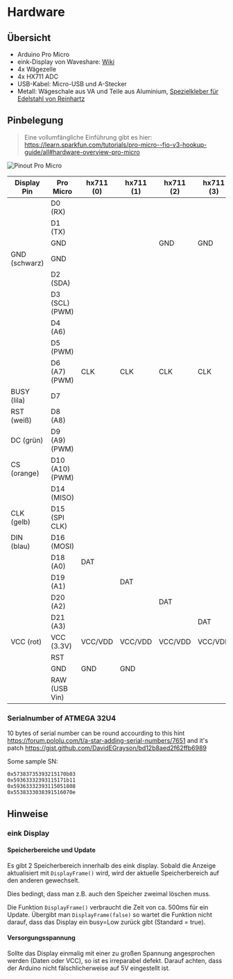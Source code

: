 # Hardware
## Übersicht
- Arduino Pro Micro
- eink-Display von Waveshare: [Wiki](https://www.waveshare.com/wiki/2.9inch_e-Paper_Module)
- 4x Wägezelle
- 4x HX711 ADC
- USB-Kabel: Micro-USB und A-Stecker
- Metall: Wägeschale aus VA und Teile aus Aluminium, [Spezielkleber für Edelstahl von Reinhartz](https://www.shop.kleinteileversand.de/spezialkleber-fuer-edelstahl.html)

## Pinbelegung

> Eine vollumfängliche Einführung gibt es hier: https://learn.sparkfun.com/tutorials/pro-micro--fio-v3-hookup-guide/all#hardware-overview-pro-micro

![Pinout Pro Micro](https://cdn.sparkfun.com/assets/9/c/3/c/4/523a1765757b7f5c6e8b4567.png)


| Display Pin | Pro Micro | hx711 (0) | hx711 (1) | hx711 (2) | hx711 (3) |
| ------ | ------ | - | - | - | - |
| | D0 (RX) | 
| | D1 (TX) |
|  | GND |  |  | GND | GND | 
| GND (schwarz) | GND |
| | D2 (SDA) |
| | D3 (SCL) (PWM) |
| | D4 (A6) |  |  |  | 
| | D5 (PWM) | | | | 
| | D6 (A7) (PWM) | CLK | CLK | CLK | CLK |
| BUSY (lila) | D7 |
| RST (weiß) | D8 (A8) | 
| DC (grün) | D9 (A9) (PWM) |
| CS (orange) | D10 (A10) (PWM) |
| | D14 (MISO) |
| CLK (gelb) | D15 (SPI CLK) |
| DIN (blau) | D16 (MOSI) |
| | D18 (A0) | DAT
| | D19 (A1) | | DAT | 
| | D20 (A2) | | | DAT | 
| | D21 (A3) | | | | DAT | 
| VCC (rot) | VCC (3.3V) | VCC/VDD | VCC/VDD | VCC/VDD | VCC/VDD | 
|  | RST |
|  | GND | GND | GND |
|  | RAW (USB Vin) |


### Serialnumber of ATMEGA 32U4

10 bytes of serial number can be round accourding to this hint https://forum.pololu.com/t/a-star-adding-serial-numbers/7651
and it's patch https://gist.github.com/DavidEGrayson/bd12b8aed2f62ffb6989

Some sample SN:
```
0x57383735393215170b03
0x59363332393115171b11
0x59363332393115051808
0x5538333038391516070e
```

## Hinweise

### eink Display

#### Speicherbereiche und Update
Es gibt 2 Speicherbereich innerhalb des eink display. 
Sobald die Anzeige aktualisiert mit `DisplayFrame()` wird, wird der aktuelle Speicherbereich auf den anderen gewechselt.

Dies bedingt, dass man z.B. auch den Speicher zweimal löschen muss.

Die Funktion `DisplayFrame()` verbraucht die Zeit von ca. 500ms für ein Update. Übergibt man `DisplayFrame(false)` so wartet die
Funktion nicht darauf, dass das Display ein busy=Low zurück gibt (Standard = true).

#### Versorgungsspannung
Sollte das Display einmalig mit einer zu großen Spannung angesprochen werden (Daten oder VCC), so ist es irreparabel defekt. Darauf achten, dass der Arduino nicht fälschlicherweise auf 5V eingestellt ist.

